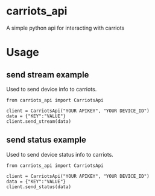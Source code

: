 # carriots_api
A simple python api for interacting with carriots

# Usage

send stream example
-------------------
Used to send device info to carriots.

    from carriots_api import CarriotsApi

    client = CarriotsApi("YOUR APIKEY", "YOUR DEVICE_ID")
    data = {"KEY":"VALUE"}
    client.send_stream(data)

send status example
-------------------
Used to send device status info to carriots.

    from carriots_api import CarriotsApi

    client = CarriotsApi("YOUR APIKEY", "YOUR DEVICE_ID")
    data = {"KEY":"VALUE"}
    client.send_status(data)